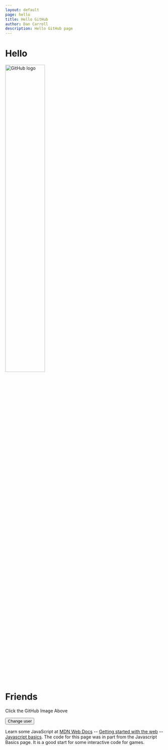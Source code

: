 ```yaml
---
layout: default
page: hello
title: Hello GitHub
author: Dan Carroll
description: Hello GitHub page
---
```


<style>
  img {
    margin: 0 auto;
    width: 50%;
  }
</style>

<h1 class="display-1 fw-bold">Hello</h1>
<img class="img-fluid" src="{{ site.baseurl }}/assets/images/GitHub_Logo.png" alt="GitHub logo">
<h1 id="name" class="display-1 fw-bold text-end">Friends</h1>

<p class="text-center">
    Click the GitHub Image Above
</p>
<p class="text-center">
    <button>Change user</button>
</p>
<p>
  Learn some JavaScript at <a href="https://developer.mozilla.org/en-US/docs/Learn" alt="mdn web docs">MDN Web Docs</a> -- <a href="https://developer.mozilla.org/en-US/docs/Learn/Getting_started_with_the_web" alt="getting started with the web">Getting started with the web</a> -- <a href="https://developer.mozilla.org/en-US/docs/Learn/Getting_started_with_the_web/JavaScript_basics" alt="javascript basics">Javascript basics</a>. The code for this page was in part from the Javascript Basics page. It is a good start for some interactive code for games.
</p>

<script>
    const myImage = document.querySelector("img");

    myImage.onclick = () => {
    const mySrc = myImage.getAttribute("src");
    if (mySrc === "{{ site.baseurl }}/assets/images/GitHub_Logo.png") {
        myImage.setAttribute("src", "{{ site.baseurl }}/assets/images/github-mark.png");
        myImage.setAttribute("class", "img-fluid");
        myImage.setAttribute("alt", "github mark");
    } else {
        myImage.setAttribute("src", "{{ site.baseurl }}/assets/images/GitHub_Logo.png");
        myImage.setAttribute("class", "img-fluid");
        myImage.setAttribute("alt", "github logo");
    }
    };

    let myButton = document.querySelector("button");
    let myHeading = document.getElementById("name");

    function setUserName() {
    const myName = prompt("Please enter your name.");
    localStorage.setItem("name", myName);
    myHeading.textContent = `${myName}`;
    }

</script>
